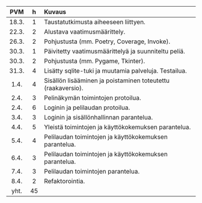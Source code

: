 |  PVM  |  h  | Kuvaus                                                              |
|:-----:|:---:|:--------------------------------------------------------------------|
| 18.3. | 1   | Taustatutkimusta aiheeseen liittyen.                                |
| 22.3. | 2   | Alustava vaatimusmäärittely.                                        |
| 26.3. | 2   | Pohjustusta (mm. Poetry, Coverage, Invoke).                         |
| 30.3. | 1   | Päivitetty vaatimusmäärittelyä ja suunniteltu peliä.                |
| 30.3. | 2   | Pohjustusta (mm. Pygame, Tkinter).                                  |
| 31.3. | 4   | Lisätty sqlite-tuki ja muutamia palveluja. Testailua.               |
|  1.4. | 4   | Sisällön lisääminen ja poistaminen toteutettu (raakaversio).        |
|  2.4. | 3   | Pelinäkymän toimintojen protoilua.                                  |
|  2.4. | 6   | Loginin ja pelilaudan protoilua.                                    |
|  3.4. | 3   | Loginin ja sisällönhallinnan parantelua.                            |
|  4.4. | 5   | Yleistä toimintojen ja käyttökokemuksen parantelua.                 |
|  5.4. | 4   | Pelilaudan toimintojen ja käyttökokemuksen parantelua.              |
|  6.4. | 3   | Pelilaudan toimintojen ja käyttökokemuksen parantelua.              |
|  7.4. | 3   | Pelilaudan toimintojen parantelua.                                  |
|  8.4. | 2   | Refaktorointia.                                                     |
|  yht. | 45  |                                                                     |
